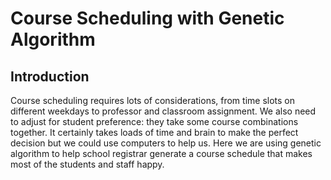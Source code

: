 # Course Scheduling with Genetic Algorithm
## Introduction
Course scheduling requires lots of considerations, from time slots on different weekdays to professor and classroom assignment. We also need to adjust for student preference: they take some course combinations together.  It certainly takes loads of time and brain to make the perfect decision but we could use computers to help us. Here we are using genetic algorithm to help school registrar generate a course schedule that makes most of the students and staff happy.
